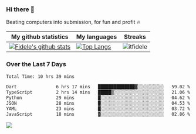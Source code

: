 ### Hi there 👋
<p>Beating computers into submission, for fun and profit 🔥</p>

|My github statistics|My languages|Streaks|
|-|-|-|
|[![Fidele's github stats](https://github-readme-stats.vercel.app/api?username=itfidele&count_private=true&show_icons=true&theme=dark&hide_title=true)](https://github.com/itfidele)|[![Top Langs](https://github-readme-stats.vercel.app/api/top-langs/?username=itfidele&show_icons=true&langs_count=8&theme=dark&layout=compact&hide_title=true)](https://github.com/itfidele)|![itfidele](https://github-readme-streak-stats.herokuapp.com/?user=itfidele&theme=dark)

### Over the Last 7 Days
<!--START_SECTION:waka-->

```txt
Total Time: 10 hrs 39 mins

Dart               6 hrs 17 mins   ██████████████▓░░░░░░░░░░   59.02 %
TypeScript         2 hrs 14 mins   █████▒░░░░░░░░░░░░░░░░░░░   21.06 %
Python             29 mins         █░░░░░░░░░░░░░░░░░░░░░░░░   04.62 %
JSON               28 mins         █░░░░░░░░░░░░░░░░░░░░░░░░   04.53 %
YAML               23 mins         █░░░░░░░░░░░░░░░░░░░░░░░░   03.72 %
JavaScript         18 mins         ▓░░░░░░░░░░░░░░░░░░░░░░░░   02.86 %
```

<!--END_SECTION:waka-->

![](https://komarev.com/ghpvc/?username=itfidele)
